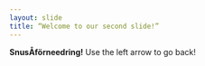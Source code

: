 ```yaml
---
layout: slide
title: “Welcome to our second slide!”
---
```

<b>SnusÅförneedring!</b>
Use the left arrow to go back!
